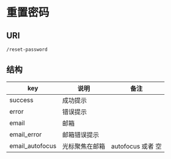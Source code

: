 # 重置密码

## URI

```
/reset-password
```

## 结构

| key | 说明 | 备注 |
| --- | --- | --- |
| success | 成功提示 |  |
| error | 错误提示 |  |
| email | 邮箱 |  |
| email_error | 邮箱错误提示 |  |
| email_autofocus | 光标聚焦在邮箱 | autofocus 或者 空 |
